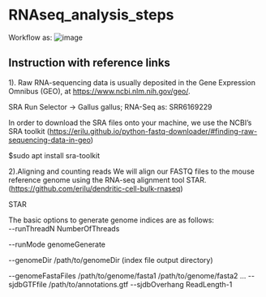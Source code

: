 # RNAseq_analysis_steps
Workflow as:
![image](https://github.com/Cheri622/RNAseq_analysis_steps/assets/95024780/cbb6f3de-13a1-4550-b14b-749bd2ecd1b8)

## Instruction with reference links
1). Raw RNA-sequencing data is usually deposited in the Gene Expression Omnibus (GEO), at https://www.ncbi.nlm.nih.gov/geo/.

SRA Run Selector -> Gallus gallus; RNA-Seq as: SRR6169229

In order to download the SRA files onto your machine, we use the NCBI’s SRA toolkit
(https://erilu.github.io/python-fastq-downloader/#finding-raw-sequencing-data-in-geo)

$sudo apt install sra-toolkit

2).Aligning and counting reads
We will align our FASTQ files to the mouse reference genome using the RNA-seq alignment tool STAR. 
(https://github.com/erilu/dendritic-cell-bulk-rnaseq)

STAR   

The basic options to generate genome indices are as follows:  
--runThreadN NumberOfThreads  

--runMode genomeGenerate  

--genomeDir /path/to/genomeDir (index file output directory)  

--genomeFastaFiles /path/to/genome/fasta1 /path/to/genome/fasta2 ...
--sjdbGTFfile /path/to/annotations.gtf
--sjdbOverhang ReadLength-1

